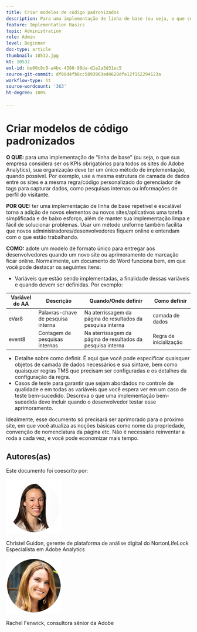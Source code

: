 ```yaml
---
title: Criar modelos de código padronizados
description: Para uma implementação de linha de base (ou seja, o que sua empresa considera ser os KPIs obrigatórios para todos os sites do Adobe Analytics), sua organização deve ter um único método de implementação, quando possível.
feature: Implementation Basics
topic: Administration
role: Admin
level: Beginner
doc-type: article
thumbnail: 10532.jpg
kt: 10532
exl-id: be00c8c0-a4bc-4380-98da-d1e2a3d31ec5
source-git-commit: df00d4fb8cc5093903ed4628dfe12f152294123a
workflow-type: ht
source-wordcount: '363'
ht-degree: 100%

---
```


# Criar modelos de código padronizados

**O QUE:** para uma implementação de “linha de base” (ou seja, o que sua empresa considera ser os KPIs obrigatórios para todos os sites do Adobe Analytics), sua organização deve ter um único método de implementação, quando possível. Por exemplo, use a mesma estrutura de camada de dados entre os sites e a mesma regra/código personalizado do gerenciador de tags para capturar dados, como pesquisas internas ou informações de perfil do visitante.

**POR QUE:** ter uma implementação de linha de base repetível e escalável torna a adição de novos elementos ou novos sites/aplicativos uma tarefa simplificada e de baixo esforço, além de manter sua implementação limpa e fácil de solucionar problemas. Usar um método uniforme também facilita que novos administradores/desenvolvedores fiquem online e entendam com o que estão trabalhando.

**COMO:** adote um modelo de formato único para entregar aos desenvolvedores quando um novo site ou aprimoramento de marcação ficar online. Normalmente, um documento do Word funciona bem, em que você pode destacar os seguintes itens:

* Variáveis que estão sendo implementadas, a finalidade dessas variáveis e quando devem ser definidas. Por exemplo:

| Variável do AA | Descrição | Quando/Onde definir | Como definir |
|--- |--- |--- |--- |
| eVar8 | Palavras-chave de pesquisa interna | Na aterrissagem da página de resultados da pesquisa interna | camada de dados |
| event8 | Contagem de pesquisas internas | Na aterrissagem da página de resultados da pesquisa interna | Regra de inicialização |

* Detalhe sobre como definir. É aqui que você pode especificar quaisquer objetos de camada de dados necessários e sua sintaxe, bem como quaisquer regras TMS que precisam ser configuradas e os detalhes da configuração da regra.
* Casos de teste para garantir que sejam abordados no controle de qualidade e em todas as variáveis que você espera ver em um caso de teste bem-sucedido. Descreva o que uma implementação bem-sucedida deve incluir quando o desenvolvedor testar esse aprimoramento.

Idealmente, esse documento só precisará ser aprimorado para o próximo site, em que você atualiza as noções básicas como nome da propriedade, convenção de nomenclatura da página etc. Não é necessário reinventar a roda a cada vez, e você pode economizar mais tempo.

## Autores(as)

Este documento foi coescrito por:

![Christel Guidon](assets/Christel-Headshot-150.png)

Christel Guidon, gerente de plataforma de análise digital do NortonLifeLock 
Especialista em Adobe Analytics

![Rachel Fenwick](assets/Rachel-Fenwick-150.png)

Rachel Fenwick, consultora sênior da Adobe
